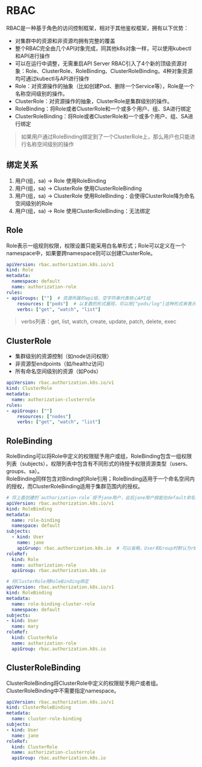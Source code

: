 # RBAC
RBAC是一种基于角色的访问控制框架，相对于其他鉴权框架，拥有以下优势：
- 对集群中的资源和非资源均拥有完整的覆盖
- 整个RBAC完全由几个API对象完成，同其他k8s对象一样，可以使用kubectl和API进行操作
- 可以在运行中调整，无需重启API Server
RBAC引入了4个新的顶级资源对象：Role、ClusterRole、RoleBinding、ClusterRoleBinding，4种对象资源均可通过kubectl与API进行操作
- Role：对资源操作的抽象（比如创建Pod、删除一个Service等），Role是一个名称空间级别的操作。
- ClusterRole：对资源操作的抽象，ClusterRole是集群级别的操作。
- RoleBinding：将Role或者ClusterRole和一个或多个用户、组、SA进行绑定
- ClusterRoleBinding：将Role或者ClusterRole和一个或多个用户、组、SA进行绑定
> 如果用户通过RoleBinding绑定到了一个ClusterRole上，那么用户也只能进行名称空间级别的操作

## 绑定关系
1. 用户(组，sa) -> Role 使用RoleBinding
2. 用户(组，sa) -> ClusterRole 使用ClusterRoleBinding
3. 用户(组，sa) -> ClusterRole 使用RoleBinding：会使得ClusterRole降为命名空间级别的Role
4. 用户(组，sa) -> Role 使用ClusterRoleBinding：无法绑定

## Role
Role表示一组规则权限，权限设置只能采用白名单形式；Role可以定义在一个namespace中，如果要跨namespace则可以创建ClusterRole。
```yaml
apiVersion: rbac.authorization.k8s.io/v1
kind: Role
metadata:
  namespace: default
  name: authorization-role
rules: 
- apiGroups: [""]  # 资源所属的api组，空字符串代表核心API组
    resources: ["pods"]  # 以复数的形式展现，可以用["pods/log"]这种形式来表示子资源
    verbs: ["get", "watch", "list"]
```
> verbs列表：get, list, watch, create, update, patch, delete, exec

## ClusterRole
- 集群级别的资源控制（如node访问权限）
- 非资源型endpoints（如/healthz访问）
- 所有命名空间级别的资源（如Pods）
```yaml
apiVersion: rbac.authorization.k8s.io/v1
kind: ClusterRole
metadata:
  name: authorization-clusterrole
rules:
- apiGroups: [""]
    resources: ["nodes"]
    verbs: ["get", "watch", "list"]
```

## RoleBinding
RoleBinding可以将Role中定义的权限赋予用户或组，RoleBinding包含一组权限列表（subjects），权限列表中包含有不同形式的待授予权限资源类型（users、groups、sa）。  
RoleBinding同样包含对Binding的Role引用；RoleBinding适用于一个命名空间内的授权，而ClusterRoleBinding适用于集群范围内的授权。  
```yaml
# 将上面创建的`authorization-role`授予jane用户，此后jane用户就能在default命名空间下具有`authorization-role`中指定的权限。
apiVersion: rbac.authorization.k8s.io/v1
kind: RoleBinding
metadata:
  name: role-binding
  namespace: default
subjects:
  - kind: User
    name: jane
    apiGruop: rbac.authorization.k8s.io  # 可以省略，User和Group时默认为rbac组，ac时默认为核心组
roleRef:
  kind: Role
  name: authorization-role
  apiGroup: rbac.authorization.k8s.io
```
```yaml
# 将ClusterRole用RoleBinding绑定
apiVersion: rbac.authorization.k8s.io/v1
kind: RoleBinding
metadata:
  name: role-binding-cluster-role
  namespace: default
subjects:
- kind: User
  name: mary
roleRef:
  kind: ClusterRole
  name: authorization-role
  apiGroup: rbac.authorization.k8s.io
```

## ClusterRoleBinding
ClusterRoleBinding将ClusterRole中定义的权限赋予用户或者组。ClusterRoleBinding中不需要指定namespace。
```yaml
apiVersion: rbac.authorization.k8s.io/v1
kind: ClusterRoleBinding
metadata:
  name: cluster-role-binding
subjects:
- kind: User
  name: jane
roleRef:
  kind: ClusterRole
  name: authorization-clusterrole
  apiGroup: rbac.authorization.k8s.io
```